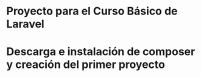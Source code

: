 # Proyecto para el Curso Básico de Laravel
# Descarga e instalación de composer y creación del primer proyecto

